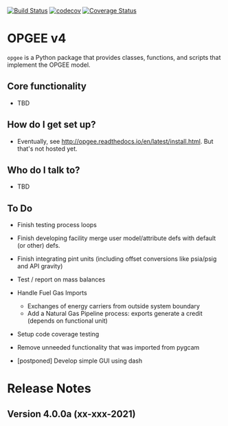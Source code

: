 [![Build Status](https://travis-ci.com/Stanford-EAO/OPGEEv4.svg?token=qVku1FaPpCm5v3f1zYpw&branch=master)](https://travis-ci.com/Stanford-EAO/OPGEEv4)
[![codecov](https://codecov.io/gh/Stanford-EAO/OPGEEv4/branch/master/graph/badge.svg?token=NVziMt7tdD)](https://codecov.io/gh/Stanford-EAO/OPGEEv4)
[![Coverage Status](https://coveralls.io/repos/github/Stanford-EAO/OPGEEv4/badge.svg?t=xSjoF0)](https://coveralls.io/github/Stanford-EAO/OPGEEv4)

# OPGEE v4


`opgee` is a Python package that provides classes, functions, and scripts that implement the OPGEE model.

## Core functionality


* TBD

## How do I get set up?

* Eventually, see http://opgee.readthedocs.io/en/latest/install.html. But that's not hosted yet.

## Who do I talk to?

* TBD

## To Do
* Finish testing process loops

* Finish developing facility merge user model/attribute defs with default (or other) defs.

* Finish integrating pint units (including offset conversions like psia/psig and API gravity)

* Test / report on mass balances

* Handle Fuel Gas Imports
  * Exchanges of energy carriers from outside system boundary
  * Add a Natural Gas Pipeline process: exports generate a credit (depends on functional unit)

* Setup code coverage testing

* Remove unneeded functionality that was imported from pygcam

* [postponed] Develop simple GUI using dash


# Release Notes

## Version 4.0.0a (xx-xxx-2021)
